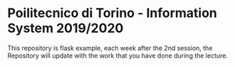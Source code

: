 # Poilitecnico di Torino - Information System 2019/2020
This repository is flask example, each week after the 2nd session, the Repository will update with the work that you have done during the lecture. 

